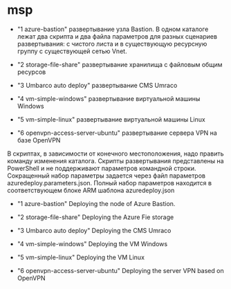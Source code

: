 # msp
			
- "1 azure-bastion"
развертывание узла Bastion. В одном каталоге лежат два скрипта и два файла параметров для разных сценариев развертывания: с чистого листа и в существующую ресурсную группу с существующей сетью Vnet.
			
- "2 storage-file-share" 
развертывание хранилища с файловым общим ресурсов
		
- "3 Umbarco auto deploy"
развертывание CMS Umraco
			
- "4 vm-simple-windows"
развертывание виртуальной машины Windows    
				
- "5 vm-simple-linux"
развертывание виртуальной машины Linux  
	
- "6 openvpn-access-server-ubuntu"
развертывание сервера VPN на базе OpenVPN

В скриптах, в зависимости от конечного местоположения, надо править команду изменения каталога.
Скрипты развертывания представлены на PowerShell и не поддерживают параметров командной строки. 
Сокращенный набор параметры задается через файл параметров azuredeploy.parameters.json.
Полный набор параметров находится в соответствующем блоке ARM шаблона azuredeploy.json 

- "1 azure-bastion"
Deploying the node of Azure Bastion. 
			
- "2 storage-file-share" 
Deploying the Azure Fie storage

- "3 Umbarco auto deploy"
Deploying the CMS Umraco
			
- "4 vm-simple-windows"
Deploying the VM Windows    
				
- "5 vm-simple-linux"
Deploying the VM Linux  
	
- "6 openvpn-access-server-ubuntu"
Deploying the server VPN based on OpenVPN
